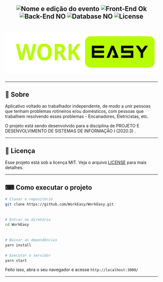 <h2 align="center">
  <img src="https://img.shields.io/badge/Work%20Easy-v1-blueblack?style=for-the-badge" alt="Nome e edição do evento" />

  <img src="https://img.shields.io/badge/Front End%3F-ok-blueblack?style=for-the-badge" alt="Front-End Ok" />

  <img src="https://img.shields.io/badge/Back End%3F-NO-blueblack?style=for-the-badge" alt="Back-End NO" />

  <img src="https://img.shields.io/badge/Database%3F-NO-blueblack?style=for-the-badge" alt="Database NO" />

  <img src="https://img.shields.io/github/license/matheusfelipeog/proffy?color=blueviolet&style=for-the-badge" alt="License" />
</h2>

<h1 align="center">
  <img src="https://github.com/WorkEasy/WorkEasy/blob/master/web/src/assets/images/logo.svg" alt="Logo da WorkEasy" />
</h1>


---


## 📖 Sobre 


Aplicativo voltado ao trabalhador independente, de modo a unir pessoas que tenham problemas rotineiros e/ou domésticos, com pessoas que trabalhem resolvendo esses problemas - Encanadores, Eletricistas, etc. 

O projeto está sendo desenvolvido para a disciplina de PROJETO E DESENVOLVIMENTO DE SISTEMAS DE INFORMAÇÃO I (2020.3) .



--- 

## :memo: Licença

Esse projeto está sob a licença MIT. Veja o arquivo [LICENSE](https://github.com/WorkEasy/WorkEasy/blob/master/LICENSE) para mais detalhes.

---


 ## ⌨ Como executar o projeto

```bash
# Clonar o repositório
git clone https://github.com/WorkEasy/WorkEasy.git


# Entrar no diretório
cd WorkEasy


# Baixar as dependências
yarn install

# Executar o servidor
yarn start
```

Feito isso, abra o seu navegador e acesse `http://localhost:3000/`

---
